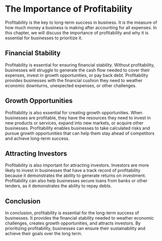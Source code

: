 The Importance of Profitability
========================================================

Profitability is the key to long-term success in business. It is the measure of how much money a business is making after accounting for all expenses. In this chapter, we will discuss the importance of profitability and why it is essential for businesses to prioritize it.

Financial Stability
-------------------

Profitability is essential for ensuring financial stability. Without profitability, businesses will struggle to generate the cash flow needed to cover their expenses, invest in growth opportunities, or pay back debt. Profitability provides businesses with the financial cushion they need to weather economic downturns, unexpected expenses, or other challenges.

Growth Opportunities
--------------------

Profitability is also essential for creating growth opportunities. When businesses are profitable, they have the resources they need to invest in new products or services, expand into new markets, or acquire other businesses. Profitability enables businesses to take calculated risks and pursue growth opportunities that can help them stay ahead of competitors and achieve long-term success.

Attracting Investors
--------------------

Profitability is also important for attracting investors. Investors are more likely to invest in businesses that have a track record of profitability because it demonstrates the ability to generate returns on investment. Profitability can also help businesses secure loans from banks or other lenders, as it demonstrates the ability to repay debts.

Conclusion
----------

In conclusion, profitability is essential for the long-term success of businesses. It provides the financial stability needed to weather economic challenges, creates growth opportunities, and attracts investors. By prioritizing profitability, businesses can ensure their sustainability and achieve their goals over the long term.

